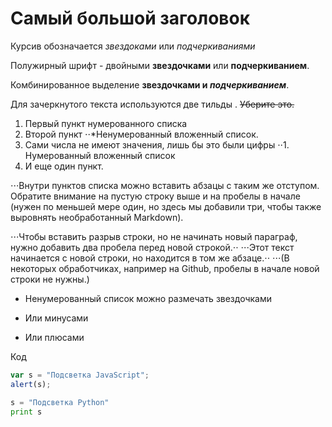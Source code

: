 # Самый большой заголовок


Курсив обозначается *звездоками* или _подчеркиваниями_


Полужирный шрифт - двойными **звездочками** или __подчеркиванием__.


Комбинированное выделение **звездочками и _подчеркиванием_**.


Для зачеркнутого текста используются две тильды . ~~Уберите это.~~

1. Первый пункт нумерованного списка
2. Второй пункт
⋅⋅*Ненумерованный вложенный список.
1. Сами числа не имеют значения, лишь бы это были цифры
⋅⋅1. Нумерованный вложенный список
4. И еще один пункт.


⋅⋅⋅Внутри пунктов списка можно вставить абзацы с таким же отступом. Обратите внимание на пустую строку выше и на пробелы в начале (нужен по меньшей мере один, но здесь мы добавили три, чтобы также выровнять необработанный Markdown).


⋅⋅⋅Чтобы вставить разрыв строки, но не начинать новый параграф, нужно добавить два пробела перед новой строкой.⋅⋅
⋅⋅⋅Этот текст начинается с новой строки, но находится в том же абзаце.⋅⋅
⋅⋅⋅(В некоторых обработчиках, например на Github, пробелы в начале новой строки не нужны.)


* Ненумерованный список можно размечать звездочками
- Или минусами
+ Или плюсами

Код


```javascript
var s = "Подсветка JavaScript";
alert(s);
```


```python
s = "Подсветка Python"
print s
```

